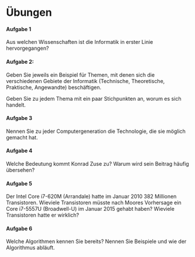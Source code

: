 # Übungen

#### Aufgabe 1
Aus welchen Wissenschaften ist die Informatik in erster Linie hervorgegangen?

#### Aufgabe 2:
Geben Sie jeweils ein Beispiel für Themen, mit denen sich die verschiedenen Gebiete der Informatik (Technische, Theoretische, Praktische, Angewandte) beschäftigen.

Geben Sie zu jedem Thema mit ein paar Stichpunkten an, worum es sich handelt.

#### Aufgabe 3
Nennen Sie zu jeder Computergeneration die Technologie, die sie möglich gemacht hat.

#### Aufgabe 4
Welche Bedeutung kommt Konrad Zuse zu? Warum wird sein Beitrag häufig übersehen?

#### Aufgabe 5
Der Intel Core i7-620M (Arrandale) hatte im Januar 2010 382 Millionen Transistoren. Wieviele Transistoren müsste nach Moores Vorhersage ein Core i7-5557U (Broadwell-U) im Januar 2015 gehabt haben? Wieviele Transistoren hatte er wirklich?

#### Aufgabe 6
Welche Algorithmen kennen Sie bereits? Nennen Sie Beispiele und wie der Algorithmus abläuft.
